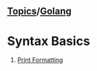 ## [Topics](../../../topics.md)/[Golang](../index.md)

# Syntax Basics

1. [Print Formatting](1_print_formatting.md)

